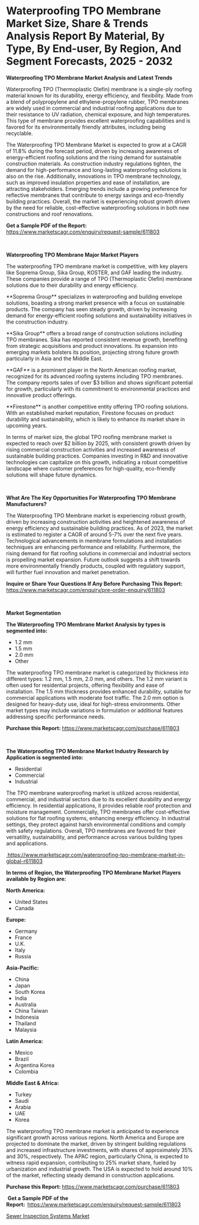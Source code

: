 <p><h1>Waterproofing TPO Membrane Market Size, Share & Trends Analysis Report By Material, By Type, By End-user, By Region, And Segment Forecasts, 2025 - 2032</h1></p><p><strong>Waterproofing TPO Membrane Market Analysis and Latest Trends</strong></p>
<p><p>Waterproofing TPO (Thermoplastic Olefin) membrane is a single-ply roofing material known for its durability, energy efficiency, and flexibility. Made from a blend of polypropylene and ethylene-propylene rubber, TPO membranes are widely used in commercial and industrial roofing applications due to their resistance to UV radiation, chemical exposure, and high temperatures. This type of membrane provides excellent waterproofing capabilities and is favored for its environmentally friendly attributes, including being recyclable.</p><p>The Waterproofing TPO Membrane Market is expected to grow at a CAGR of 11.8% during the forecast period, driven by increasing awareness of energy-efficient roofing solutions and the rising demand for sustainable construction materials. As construction industry regulations tighten, the demand for high-performance and long-lasting waterproofing solutions is also on the rise. Additionally, innovations in TPO membrane technology, such as improved insulation properties and ease of installation, are attracting stakeholders. Emerging trends include a growing preference for reflective membranes that contribute to energy savings and eco-friendly building practices. Overall, the market is experiencing robust growth driven by the need for reliable, cost-effective waterproofing solutions in both new constructions and roof renovations.</p></p>
<p><strong>Get a Sample PDF of the Report:&nbsp;</strong> <a href="https://www.marketscagr.com/enquiry/request-sample/611803?utm_campaign=2637&utm_medium=2&utm_source=Github&utm_content=ia&utm_term=23032025&utm_id=waterproofing-tpo-membrane">https://www.marketscagr.com/enquiry/request-sample/611803</a></p>
<p>&nbsp;</p>
<p><strong>Waterproofing TPO Membrane Major Market Players</strong></p>
<p><p>The waterproofing TPO membrane market is competitive, with key players like Soprema Group, Sika Group, KOSTER, and GAF leading the industry. These companies provide a range of TPO (Thermoplastic Olefin) membrane solutions due to their durability and energy efficiency.</p><p>**Soprema Group** specializes in waterproofing and building envelope solutions, boasting a strong market presence with a focus on sustainable products. The company has seen steady growth, driven by increasing demand for energy-efficient roofing solutions and sustainability initiatives in the construction industry.</p><p>**Sika Group** offers a broad range of construction solutions including TPO membranes. Sika has reported consistent revenue growth, benefiting from strategic acquisitions and product innovations. Its expansion into emerging markets bolsters its position, projecting strong future growth particularly in Asia and the Middle East.</p><p>**GAF** is a prominent player in the North American roofing market, recognized for its advanced roofing systems including TPO membranes. The company reports sales of over $3 billion and shows significant potential for growth, particularly with its commitment to environmental practices and innovative product offerings.</p><p>**Firestone** is another competitive entity offering TPO roofing solutions. With an established market reputation, Firestone focuses on product durability and sustainability, which is likely to enhance its market share in upcoming years.</p><p>In terms of market size, the global TPO roofing membrane market is expected to reach over $2 billion by 2025, with consistent growth driven by rising commercial construction activities and increased awareness of sustainable building practices. Companies investing in R&D and innovative technologies can capitalize on this growth, indicating a robust competitive landscape where customer preferences for high-quality, eco-friendly solutions will shape future dynamics.</p></p>
<p>&nbsp;</p>
<p><strong>What Are The Key Opportunities For Waterproofing TPO Membrane Manufacturers?</strong></p>
<p><p>The Waterproofing TPO Membrane market is experiencing robust growth, driven by increasing construction activities and heightened awareness of energy efficiency and sustainable building practices. As of 2023, the market is estimated to register a CAGR of around 5-7% over the next five years. Technological advancements in membrane formulations and installation techniques are enhancing performance and reliability. Furthermore, the rising demand for flat roofing solutions in commercial and industrial sectors is propelling market expansion. Future outlook suggests a shift towards more environmentally friendly products, coupled with regulatory support, will further fuel innovation and market penetration.</p></p>
<p><strong>Inquire or Share Your Questions If Any Before Purchasing This Report:</strong> <a href="https://www.marketscagr.com/enquiry/pre-order-enquiry/611803?utm_campaign=2637&utm_medium=2&utm_source=Github&utm_content=ia&utm_term=23032025&utm_id=waterproofing-tpo-membrane">https://www.marketscagr.com/enquiry/pre-order-enquiry/611803</a></p>
<p>&nbsp;</p>
<p><strong>Market Segmentation</strong></p>
<p><strong>The Waterproofing TPO Membrane Market Analysis by types is segmented into:</strong></p>
<p><ul><li>1.2 mm</li><li>1.5 mm</li><li>2.0 mm</li><li>Other</li></ul></p>
<p><p>The waterproofing TPO membrane market is categorized by thickness into different types: 1.2 mm, 1.5 mm, 2.0 mm, and others. The 1.2 mm variant is often used for residential projects, offering flexibility and ease of installation. The 1.5 mm thickness provides enhanced durability, suitable for commercial applications with moderate foot traffic. The 2.0 mm option is designed for heavy-duty use, ideal for high-stress environments. Other market types may include variations in formulation or additional features addressing specific performance needs.</p></p>
<p><strong>Purchase this Report:&nbsp;</strong><a href="https://www.marketscagr.com/purchase/611803?utm_campaign=2637&utm_medium=2&utm_source=Github&utm_content=ia&utm_term=23032025&utm_id=waterproofing-tpo-membrane">https://www.marketscagr.com/purchase/611803</a></p>
<p>&nbsp;</p>
<p><strong>The Waterproofing TPO Membrane Market Industry Research by Application is segmented into:</strong></p>
<p><ul><li>Residential</li><li>Commercial</li><li>Industrial</li></ul></p>
<p><p>The TPO membrane waterproofing market is utilized across residential, commercial, and industrial sectors due to its excellent durability and energy efficiency. In residential applications, it provides reliable roof protection and moisture management. Commercially, TPO membranes offer cost-effective solutions for flat roofing systems, enhancing energy efficiency. In industrial settings, they protect against harsh environmental conditions and comply with safety regulations. Overall, TPO membranes are favored for their versatility, sustainability, and performance across various building types and applications.</p></p>
<p><a href="https://www.marketscagr.com/waterproofing-tpo-membrane-market-in-global-r611803?utm_campaign=2637&utm_medium=2&utm_source=Github&utm_content=ia&utm_term=23032025&utm_id=waterproofing-tpo-membrane">&nbsp;https://www.marketscagr.com/waterproofing-tpo-membrane-market-in-global-r611803</a></p>
<p><strong>In terms of Region, the Waterproofing TPO Membrane Market Players available by Region are:</strong></p>
<p>
    <p> <strong> North America: </strong>
        <ul>
            <li>United States</li>
            <li>Canada</li>
        </ul>
        </p> 
    <p> <strong> Europe: </strong>
        <ul>
            <li>Germany</li>
            <li>France</li>
            <li>U.K.</li>
            <li>Italy</li>
            <li>Russia</li>
        </ul>
        </p> 
    <p> <strong> Asia-Pacific: </strong>
        <ul>
            <li>China</li>
            <li>Japan</li>
            <li>South Korea</li>
            <li>India</li>
            <li>Australia</li>
            <li>China Taiwan</li>
            <li>Indonesia</li>
            <li>Thailand</li>
            <li>Malaysia</li>
        </ul>
        </p> 
    <p> <strong> Latin America: </strong>
        <ul>
            <li>Mexico</li>
            <li>Brazil</li>
            <li>Argentina Korea</li>
            <li>Colombia</li>
        </ul>
        </p> 
    <p> <strong> Middle East & Africa: </strong>
        <ul>
            <li>Turkey</li>
            <li>Saudi</li>
            <li>Arabia</li>
            <li>UAE</li>
            <li>Korea</li>
        </ul>
    </p>
    </p>
<p><p>The waterproofing TPO membrane market is anticipated to experience significant growth across various regions. North America and Europe are projected to dominate the market, driven by stringent building regulations and increased infrastructure investments, with shares of approximately 35% and 30%, respectively. The APAC region, particularly China, is expected to witness rapid expansion, contributing to 25% market share, fueled by urbanization and industrial growth. The USA is expected to hold around 10% of the market, reflecting steady demand in construction applications.</p></p>
<p><strong>Purchase this Report: </strong><a href="https://www.marketscagr.com/purchase/611803?utm_campaign=2637&utm_medium=2&utm_source=Github&utm_content=ia&utm_term=23032025&utm_id=waterproofing-tpo-membrane">https://www.marketscagr.com/purchase/611803</a></p>
<p>&nbsp;<strong>Get a Sample PDF of the Report:&nbsp;&nbsp;</strong><a href="https://www.marketscagr.com/enquiry/request-sample/611803?utm_campaign=2637&utm_medium=2&utm_source=Github&utm_content=ia&utm_term=23032025&utm_id=waterproofing-tpo-membrane">https://www.marketscagr.com/enquiry/request-sample/611803</a></p>
<p><strong></strong></p>
<p><p><a href="https://github.com/nabadeneme/Market-Research-Report-List-1/blob/main/sewer-inspection-systems-market.md?utm_campaign=2637&utm_medium=2&utm_source=Github&utm_content=ia&utm_term=23032025&utm_id=waterproofing-tpo-membrane">Sewer Inspection Systems Market</a></p></p>